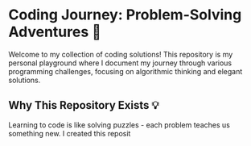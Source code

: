 # Coding Journey: Problem-Solving Adventures 🚀

Welcome to my collection of coding solutions! This repository is my personal playground where I document my journey through various programming challenges, focusing on algorithmic thinking and elegant solutions.

## Why This Repository Exists 💡

Learning to code is like solving puzzles - each problem teaches us something new. I created this reposit